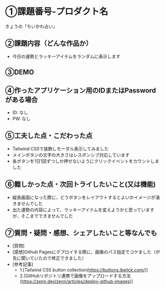 # ①課題番号-プロダクト名

きょうの「ちいかわ占い」

## ②課題内容（どんな作品か）

- 今日の運勢とラッキーアイテムをランダムに表示します

## ③DEMO

## ④作ったアプリケーション用のIDまたはPasswordがある場合

- ID: なし
- PW: なし

## ⑤工夫した点・こだわった点

- Tailwind CSSで装飾しモーダル表示してみました
- メインボタンの文字の大きさはレスポンシブ対応しています
- 各ボタンを1日1回ずつしか押せないようにクリックイベントをカウントしました

## ⑥難しかった点・次回トライしたいこと(又は機能)

- 縦長画面になった際に、どうボタンをレイアウトするとよいかイメージが湧きませんでした
- 出た運勢の内容によって、ラッキーアイテムを変えようかと思っていますが、そこまでできませんでした

## ⑦質問・疑問・感想、シェアしたいこと等なんでも

- [質問]
- [感想]Github Pagesにデプロイする際に、画像のパス指定でコケました（が先に聞いていたので修正できました）
- [参考記事]
  - 1.[Tailwind CSS button collection(https://buttons.ibelick.com/)]
  - 2.[GitHubリポジトリ連携で画像をアップロードする方法(https://zenn.dev/zenn/articles/deploy-github-images)]

